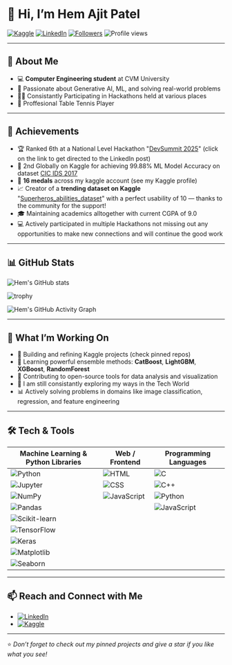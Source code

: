 # 👋 Hi, I’m Hem Ajit Patel

[![Kaggle](https://img.shields.io/badge/Kaggle-Hem%20Ajit%20Patel-20BEFF?logo=kaggle)](https://www.kaggle.com/hemajitpatel)
[![LinkedIn](https://img.shields.io/badge/LinkedIn-Hem%20Patel-0A66C2?logo=linkedin)](https://www.linkedin.com/in/hem-patel19)
[![Followers](https://img.shields.io/github/followers/hemathens?label=Follow&style=social)](https://github.com/hemathens)
![Profile views](https://komarev.com/ghpvc/?username=hemathens)

---

## 🚀 About Me
- 💻 **Computer Engineering student** at CVM University
- 🎯 Passionate about Generative AI, ML, and solving real-world problems
- 👨‍💻 Consistantly Participating in Hackathons held at various places
- 🏓 Proffesional Table Tennis Player 

---

## 🥇 Achievements
- 🏆 Ranked 6th at a National Level Hackathon "[DevSummit 2025](https://www.linkedin.com/posts/hem-patel19_devsummit2025-hackathonexperience-machinelearning-activity-7314547399346081793-Bln2?utm_source=share&utm_medium=member_desktop&rcm=ACoAAFBBtVYB2daWZBo_0kCAOMPXiyf4ocUB4h4)" (click on the link to get directed to the LinkedIn post)
- 🥈 2nd Globally on Kaggle for achieving 99.88% ML Model Accuracy on dataset [CIC IDS 2017](https://www.kaggle.com/datasets/chethuhn/network-intrusion-dataset)
- 🏅 **16 medals** across my kaggle account (see my Kaggle profile)
- 📈 Creator of a **trending dataset on Kaggle** "[Superheros_abilities_dataset](https://www.kaggle.com/datasets/hemajitpatel/superheros-abilities-dataset)" with a perfect usability of 10 — thanks to the community for the support!
- 🎓 Maintaining academics alltogether with current CGPA of 9.0
- 💻 Actively participated in multiple Hackathons not missing out any opportunities to make new connections and will continue the good work

---

## 📊 GitHub Stats

![Hem's GitHub stats](https://github-readme-stats.vercel.app/api?username=hemathens&show_icons=true&count_private=true&theme=radical)

![trophy](https://github-profile-trophy.vercel.app/?username=hemathens)

![Hem's GitHub Activity Graph](https://github-readme-activity-graph.vercel.app/graph?username=hemathens&theme=radical)

---

## 🧠 What I’m Working On
- 🚀 Building and refining Kaggle projects (check pinned repos)
- 🌱 Learning powerful ensemble methods: **CatBoost**, **LightGBM**, **XGBoost**, **RandomForest**
- 🤝 Contributing to open-source tools for data analysis and visualization
- 🧭 I am still consistantly exploring my ways in the Tech World
- 📊 Actively solving problems in domains like image classification, regression, and feature engineering

---

## 🛠️ Tech & Tools

| Machine Learning & Python Libraries | Web / Frontend | Programming Languages |
|------------------------------------|----------------|------------------------|
| ![Python](https://img.shields.io/badge/Python-3776AB?style=flat&logo=python&logoColor=white&labelColor=000000) | ![HTML](https://img.shields.io/badge/HTML5-E34F26?style=flat&logo=html5&logoColor=white&labelColor=000000) | ![C](https://img.shields.io/badge/C-00599C?style=flat&logo=c&logoColor=white&labelColor=000000) |
| ![Jupyter](https://img.shields.io/badge/Jupyter-F37626?style=flat&logo=jupyter&logoColor=white&labelColor=000000) | ![CSS](https://img.shields.io/badge/CSS3-1572B6?style=flat&logo=css3&logoColor=white&labelColor=000000) | ![C++](https://img.shields.io/badge/C++-00599C?style=flat&logo=c%2B%2B&logoColor=white&labelColor=000000) |
| ![NumPy](https://img.shields.io/badge/NumPy-013243?style=flat&logo=numpy&logoColor=white&labelColor=000000) | ![JavaScript](https://img.shields.io/badge/JavaScript-F7DF1E?style=flat&logo=javascript&logoColor=black) | ![Python](https://img.shields.io/badge/Python-3776AB?style=flat&logo=python&logoColor=white&labelColor=000000) |
| ![Pandas](https://img.shields.io/badge/Pandas-150458?style=flat&logo=pandas&logoColor=white&labelColor=000000) | | ![JavaScript](https://img.shields.io/badge/JavaScript-F7DF1E?style=flat&logo=javascript&logoColor=black) |
| ![Scikit-learn](https://img.shields.io/badge/Scikit--learn-F7931E?style=flat&logo=scikit-learn&logoColor=white&labelColor=000000) | | |
| ![TensorFlow](https://img.shields.io/badge/TensorFlow-FF6F00?style=flat&logo=tensorflow&logoColor=white&labelColor=000000) | | |
| ![Keras](https://img.shields.io/badge/Keras-D00000?style=flat&logo=keras&logoColor=white&labelColor=000000) | | |
| ![Matplotlib](https://img.shields.io/badge/Matplotlib-005C93?style=flat&logo=plotly&logoColor=white&labelColor=000000) | | |
| ![Seaborn](https://img.shields.io/badge/Seaborn-2E7D32?style=flat&logo=seaborn&logoColor=white) | | |


---

## 📫 Reach and Connect with Me
- [![LinkedIn](https://img.shields.io/badge/LinkedIn-Hem%20Ajit%20Patel-0A66C2?logo=linkedin)](https://www.linkedin.com/in/hem-patel19)  
- [![Kaggle](https://img.shields.io/badge/Kaggle-hemajitpatel-20BEFF?logo=kaggle)](https://www.kaggle.com/hemajitpatel)

---

⭐ _Don’t forget to check out my pinned projects and give a star if you like what you see!_
